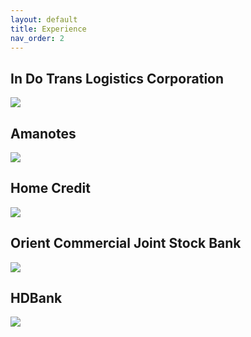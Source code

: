 ```yaml
---
layout: default
title: Experience
nav_order: 2
---
```


## In Do Trans Logistics Corporation

![](https://static.ybox.vn/2019/4/1/1554052653407-1552929010463-1552740598225-13.jpg)

## Amanotes

![](https://www.careers.amanotes.com/assets/social-preview.jpg)

## Home Credit

![](https://upload.wikimedia.org/wikipedia/commons/a/a8/Logo_Home_Credit.png)

## Orient Commercial Joint Stock Bank

![](https://cdn.haitrieu.com/wp-content/uploads/2022/02/Logo-OCB-Na.png)

## HDBank

![](https://inkythuatso.com/uploads/images/2021/12/logo-hdbank-inkythuatso-06-18-08-16.jpg)

